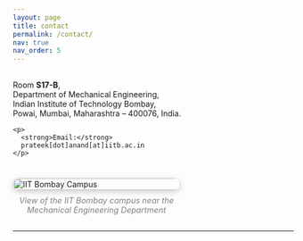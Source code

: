 ```yaml
---
layout: page
title: contact
permalink: /contact/
nav: true
nav_order: 5
---
```


<div style="display: flex; flex-wrap: wrap; gap: 24px; margin-top: 16px; align-items: flex-start;">

  <!-- Left column: text -->
  <div style="flex: 1 1 55%; min-width: 260px;">
    <p>
      Room <strong>S17-B</strong>,<br>
      Department of Mechanical Engineering,<br>
      Indian Institute of Technology Bombay,<br>
      Powai, Mumbai, Maharashtra – 400076, India.
    </p>

    <p>
      <strong>Email:</strong>
      prateek[dot]anand[at]iitb.ac.in
    </p>
  </div>

  <!-- Right column: larger campus image -->
  <div style="flex: 0 0 50%; min-width: 300px; max-width: 650px;">
    <img src="/assets/img/Campus_pic.jpg"
         alt="IIT Bombay Campus"z
         loading="lazy"
         style="width:100%; height:auto; border-radius:14px; box-shadow:0 3px 12px rgba(0,0,0,0.2);">
    <p style="text-align:center; font-style:italic; font-size:0.9rem; color:gray; margin-top:10px;">
      View of the IIT Bombay campus near the Mechanical Engineering Department
    </p>
  </div>

</div>

---
